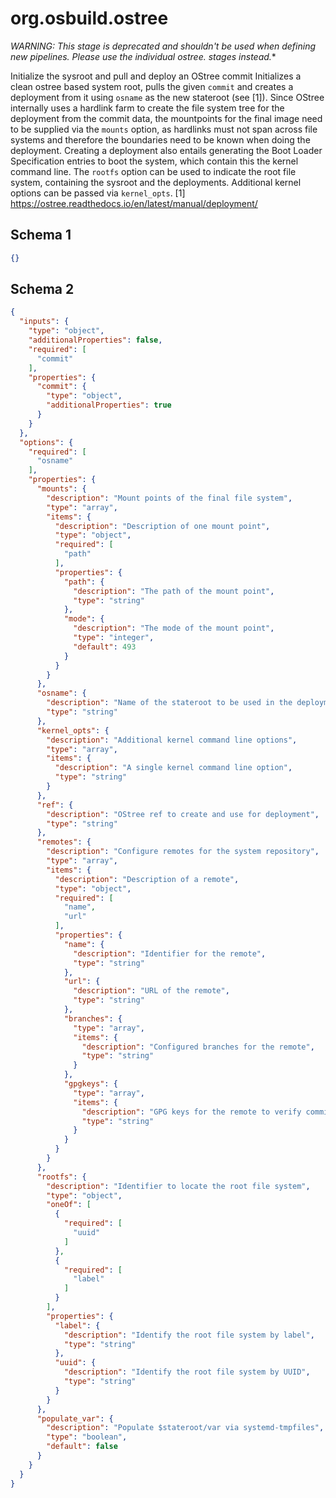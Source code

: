 
# org.osbuild.ostree

**WARNING: This stage is deprecated and shouldn't be used when defining new
         pipelines. Please use the individual ostree.* stages instead.**

Initialize the sysroot and pull and deploy an OStree commit
Initializes a clean ostree based system root, pulls the given `commit` and
creates a deployment from it using `osname` as the new stateroot (see [1]).
Since OStree internally uses a hardlink farm to create the file system tree
for the deployment from the commit data, the mountpoints for the final image
need to be supplied via the `mounts` option, as hardlinks must not span
across file systems and therefore the boundaries need to be known when doing
the deployment.
Creating a deployment also entails generating the Boot Loader Specification
entries to boot the system, which contain this the kernel command line.
The `rootfs` option can be used to indicate the root file system, containing
the sysroot and the deployments. Additional kernel options can be passed via
`kernel_opts`.
[1] https://ostree.readthedocs.io/en/latest/manual/deployment/

## Schema 1

```json
{}
```

## Schema 2

```json
{
  "inputs": {
    "type": "object",
    "additionalProperties": false,
    "required": [
      "commit"
    ],
    "properties": {
      "commit": {
        "type": "object",
        "additionalProperties": true
      }
    }
  },
  "options": {
    "required": [
      "osname"
    ],
    "properties": {
      "mounts": {
        "description": "Mount points of the final file system",
        "type": "array",
        "items": {
          "description": "Description of one mount point",
          "type": "object",
          "required": [
            "path"
          ],
          "properties": {
            "path": {
              "description": "The path of the mount point",
              "type": "string"
            },
            "mode": {
              "description": "The mode of the mount point",
              "type": "integer",
              "default": 493
            }
          }
        }
      },
      "osname": {
        "description": "Name of the stateroot to be used in the deployment",
        "type": "string"
      },
      "kernel_opts": {
        "description": "Additional kernel command line options",
        "type": "array",
        "items": {
          "description": "A single kernel command line option",
          "type": "string"
        }
      },
      "ref": {
        "description": "OStree ref to create and use for deployment",
        "type": "string"
      },
      "remotes": {
        "description": "Configure remotes for the system repository",
        "type": "array",
        "items": {
          "description": "Description of a remote",
          "type": "object",
          "required": [
            "name",
            "url"
          ],
          "properties": {
            "name": {
              "description": "Identifier for the remote",
              "type": "string"
            },
            "url": {
              "description": "URL of the remote",
              "type": "string"
            },
            "branches": {
              "type": "array",
              "items": {
                "description": "Configured branches for the remote",
                "type": "string"
              }
            },
            "gpgkeys": {
              "type": "array",
              "items": {
                "description": "GPG keys for the remote to verify commits",
                "type": "string"
              }
            }
          }
        }
      },
      "rootfs": {
        "description": "Identifier to locate the root file system",
        "type": "object",
        "oneOf": [
          {
            "required": [
              "uuid"
            ]
          },
          {
            "required": [
              "label"
            ]
          }
        ],
        "properties": {
          "label": {
            "description": "Identify the root file system by label",
            "type": "string"
          },
          "uuid": {
            "description": "Identify the root file system by UUID",
            "type": "string"
          }
        }
      },
      "populate_var": {
        "description": "Populate $stateroot/var via systemd-tmpfiles",
        "type": "boolean",
        "default": false
      }
    }
  }
}
```
